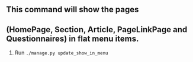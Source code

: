 ## This command will show the pages
## (HomePage, Section, Article, PageLinkPage and Questionnaires) in flat menu items. 

1. Run `./manage.py update_show_in_menu`